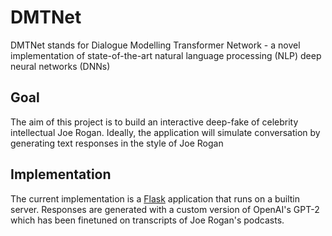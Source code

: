 # DMTNet
DMTNet stands for Dialogue Modelling Transformer Network - a novel implementation of state-of-the-art natural language processing (NLP) deep neural networks (DNNs)

## Goal
The aim of this project is to build an interactive deep-fake of celebrity intellectual Joe Rogan. Ideally, the application will simulate conversation by generating text responses in the style of Joe Rogan

## Implementation
The current implementation is a [Flask](http://flask.pocoo.org/) application that runs on a builtin server. Responses are generated with a custom version of OpenAI's GPT-2 which has been finetuned on transcripts of Joe Rogan's podcasts.
